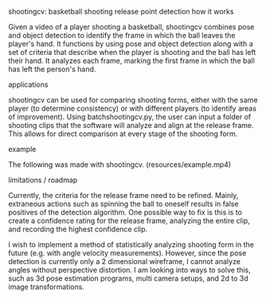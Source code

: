 shootingcv: basketball shooting release point detection
how it works

Given a video of a player shooting a basketball, shootingcv combines pose and object detection to identify the frame in which the ball leaves the player's hand. It functions by using pose and object detection along with a set of criteria that describe when the player is shooting and the ball has left their hand. It analyzes each frame, marking the first frame in which the ball has left the person's hand.

applications

shootingcv can be used for comparing shooting forms, either with the same player (to determine consistency) or with different players (to identify areas of improvement). Using batchshootingcv.py, the user can input a folder of shooting clips that the software will analyze and align at the release frame. This allows for direct comparison at every stage of the shooting form.

example

The following was made with shootingcv.
(resources/example.mp4)

limitations / roadmap

Currently, the criteria for the release frame need to be refined. Mainly, extraneous actions such as spinning the ball to oneself results in false positives of the detection algorithm. One possible way to fix is this is to create a confidence rating for the release frame, analyzing the entire clip, and recording the highest confidence clip.

I wish to implement a method of statistically analyzing shooting form in the future (e.g. with angle velocity measurements). However, since the pose detection is currently only a 2 dimensional wireframe, I cannot analyze angles without perspective distortion. I am looking into ways to solve this, such as 3d pose estimation programs, multi camera setups, and 2d to 3d image transformations.
